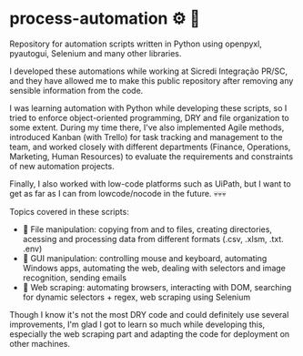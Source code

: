 # process-automation :gear:	:snake:
Repository for automation scripts written in Python using openpyxl, pyautogui, Selenium and many other libraries.

I developed these automations while working at Sicredi Integração PR/SC, and they have allowed me to make this public repository after removing any sensible information from the code. 

I was learning automation with Python while developing these scripts, so I tried to enforce object-oriented programming, DRY and file organization to some extent. During my time there, I've also implemented Agile methods, introduced Kanban (with Trello) for task tracking and management to the team, and worked closely with different departments (Finance, Operations, Marketing, Human Resources) to evaluate the requirements and constraints of new automation projects. 

Finally, I also worked with low-code platforms such as UiPath, but I want to get as far as I can from lowcode/nocode in the future. :skull::skull::skull: 


Topics covered in these scripts:

- :love_letter: File manipulation: copying from and to files, creating directories, acessing and processing data from different formats (.csv, .xlsm, .txt. .env)
- 💬 GUI manipulation: controlling mouse and keyboard, automating Windows apps, automating the web, dealing with selectors and image recognition, sending emails
- :space_invader: Web scraping: automating browsers, interacting with DOM, searching for dynamic selectors + regex, web scraping using Selenium


Though I know it's not the most DRY code and could definitely use several improvements, I'm glad I got to learn so much while developing this, especially the web scraping part and adapting the code for deployment on other machines.
